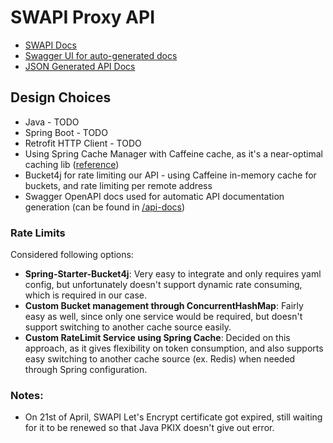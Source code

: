 # SWAPI Proxy API

- [SWAPI Docs](https://swapi.dev/documentation)
- [Swagger UI for auto-generated docs](http://localhost:8080/swagger-ui/index.html)
- [JSON Generated API Docs](http://localhost:8080/api-docs)

## Design Choices

- Java - TODO
- Spring Boot - TODO
- Retrofit HTTP Client - TODO
- Using Spring Cache Manager with Caffeine cache, as it's a near-optimal caching lib ([reference](https://github.com/ben-manes/caffeine))
- Bucket4j for rate limiting our API - using Caffeine in-memory cache for buckets, and rate limiting per remote address
- Swagger OpenAPI docs used for automatic API documentation generation (can be found in [/api-docs](http://localhost:8080/swagger-ui/index.html))

### Rate Limits

Considered following options:

- **Spring-Starter-Bucket4j**: Very easy to integrate and only requires yaml config, but unfortunately doesn't support dynamic rate consuming, which is required in our case.
- **Custom Bucket management through ConcurrentHashMap**: Fairly easy as well, since only one service would be required, but doesn't support switching to another cache source easily.
- **Custom RateLimit Service using Spring Cache**: Decided on this approach, as it gives flexibility on token consumption, and also supports easy switching to another cache source (ex. Redis) when needed through Spring configuration.

### Notes:

- On 21st of April, SWAPI Let's Encrypt certificate got expired, still waiting for it to be renewed so that Java PKIX doesn't give out error.